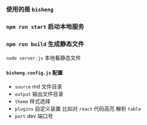 ### 使用的是 `bisheng`

### `npm run start` 启动本地服务

### `npm run build` 生成静态文件

`node server.js` 本地看静态文件

#### `bisheng.config.js` 配置

- `source` md 文件目录
- `output` 输出文件目录
- `theme` 样式选择
- `plugins` 自定义装置 比如对 `react` 代码高亮 解析 `table`
- `port` dev 端口号
